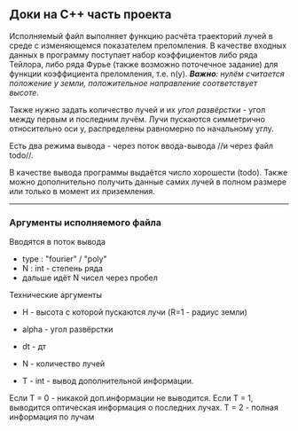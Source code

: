 <h2> Доки на С++ часть проекта </h2>

Исполняемый файл выполняет функцию расчёта траекторий лучей в среде с изменяющемся показателем преломления.
В качестве входных данных в программу поступает набор коэффициентов либо ряда Тейлора, либо ряда Фурье (также возможно поточечное задание) для функции коэффициента преломления, т.е. n(y).
_**Важно**: нулём считается положение у земли, положительное направление соответствует высоте_.

Также нужно задать количество лучей и их _угол развёрстки_ - угол между первым и последним лучём. 
Лучи пускаются симметрично относительно оси y, распределены равномерно по начальному углу.

Есть два режима вывода - через поток ввода-вывода //и через файл todo//.

В качестве вывода программы выдаётся число хорошести (todo). Также можно дополнительно получить данные самих лучей в полном размере или только в момент их приземления.

****

<h3> Аргументы исполняемого файла  </h3>

Вводятся в поток вывода

- type : "fourier" / "poly"
- N : int - степень ряда
- дальше идёт N чисел через пробел

Технические аргументы

- H - высота с которой пускаются лучи (R=1 - радиус земли)
- alpha - угол развёрстки
- dt - дт
- N - количество лучей

- T - int - вывод дополнительной информации.

Если T = 0 - никакой доп.информации не выводится. Если
T = 1, выводится оптическая информация о последних лучах. T = 2 - полная информация по лучам
